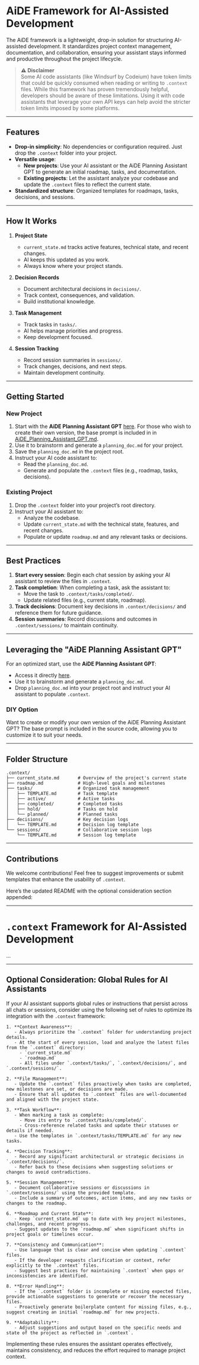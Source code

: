 
# AiDE Framework for AI-Assisted Development

The AiDE framework is a lightweight, drop-in solution for structuring AI-assisted development. It standardizes project context management, documentation, and collaboration, ensuring your assistant stays informed and productive throughout the project lifecycle.

> **⚠ Disclaimer**  
> Some AI code assistants (like Windsurf by Codeium) have token limits that could be quickly consumed when reading or writing to `.context` files. While this framework has proven tremendously helpful, developers should be aware of these limitations. Using it with code assistants that leverage your own API keys can help avoid the stricter token limits imposed by some platforms.

---

## Features

- **Drop-in simplicity**: No dependencies or configuration required. Just drop the `.context` folder into your project.
- **Versatile usage**:
  - **New projects**: Use your AI assistant or the AiDE Planning Assistant GPT to generate an initial roadmap, tasks, and documentation.
  - **Existing projects**: Let the assistant analyze your codebase and update the `.context` files to reflect the current state.
- **Standardized structure**: Organized templates for roadmaps, tasks, decisions, and sessions.

---

## How It Works

1. **Project State**
   - `current_state.md` tracks active features, technical state, and recent changes.
   - AI keeps this updated as you work.
   - Always know where your project stands.

2. **Decision Records**
   - Document architectural decisions in `decisions/`.
   - Track context, consequences, and validation.
   - Build institutional knowledge.

3. **Task Management**
   - Track tasks in `tasks/`.
   - AI helps manage priorities and progress.
   - Keep development focused.

4. **Session Tracking**
   - Record session summaries in `sessions/`.
   - Track changes, decisions, and next steps.
   - Maintain development continuity.

---

## Getting Started

### New Project
1. Start with the **AiDE Planning Assistant GPT** [here](https://chatgpt.com/g/g-67798aff6be881918ac59747a7e6542d-aide-planning-assistant-gpt). For those who wish to create their own version, the base prompt is included in in [AiDE_Planning_Assistant_GPT.md](./AiDE_Planning_Assistant_GPT.md).
2. Use it to brainstorm and generate a `planning_doc.md` for your project.
3. Save the `planning_doc.md` in the project root.
4. Instruct your AI code assistant to:
   - Read the `planning_doc.md`.
   - Generate and populate the `.context` files (e.g., roadmap, tasks, decisions).

### Existing Project
1. Drop the `.context` folder into your project’s root directory.
2. Instruct your AI assistant to:
   - Analyze the codebase.
   - Update `current_state.md` with the technical state, features, and recent changes.
   - Populate or update `roadmap.md` and any relevant tasks or decisions.

---

## Best Practices

1. **Start every session**: Begin each chat session by asking your AI assistant to review the files in `.context`.
2. **Task completion**: When completing a task, ask the assistant to:
   - Move the task to `.context/tasks/completed/`.
   - Update related files (e.g., current state, roadmap).
3. **Track decisions**: Document key decisions in `.context/decisions/` and reference them for future guidance.
4. **Session summaries**: Record discussions and outcomes in `.context/sessions/` to maintain continuity.

---

## Leveraging the "AiDE Planning Assistant GPT"

For an optimized start, use the **AiDE Planning Assistant GPT**:
- Access it directly [here](https://chatgpt.com/g/g-67798aff6be881918ac59747a7e6542d-aide-planning-assistant-gpt).
- Use it to brainstorm and generate a `planning_doc.md`.
- Drop `planning_doc.md` into your project root and instruct your AI assistant to populate `.context`.

### DIY Option
Want to create or modify your own version of the AiDE Planning Assistant GPT? The base prompt is included in the source code, allowing you to customize it to suit your needs.

---

## Folder Structure

```
.context/
├── current_state.md       # Overview of the project's current state
├── roadmap.md             # High-level goals and milestones
├── tasks/                 # Organized task management
│   ├── TEMPLATE.md        # Task template
│   ├── active/            # Active tasks
│   ├── completed/         # Completed tasks
│   ├── hold/              # Tasks on hold
│   └── planned/           # Planned tasks
├── decisions/             # Key decision logs
│   └── TEMPLATE.md        # Decision log template
└── sessions/              # Collaborative session logs
    └── TEMPLATE.md        # Session log template
```

---

## Contributions

We welcome contributions! Feel free to suggest improvements or submit templates that enhance the usability of `.context`.

Here’s the updated README with the optional consideration section appended:

---

# `.context` Framework for AI-Assisted Development

...

---

## Optional Consideration: Global Rules for AI Assistants

If your AI assistant supports global rules or instructions that persist across all chats or sessions, consider using the following set of rules to optimize its integration with the `.context` framework:

```
1. **Context Awareness**:
   - Always prioritize the `.context` folder for understanding project details.
   - At the start of every session, load and analyze the latest files from the `.context` directory:
     - `current_state.md`
     - `roadmap.md`
     - All files under `.context/tasks/`, `.context/decisions/`, and `.context/sessions/`.

2. **File Management**:
   - Update the `.context` files proactively when tasks are completed, new milestones are set, or decisions are made.
   - Ensure that all updates to `.context` files are well-documented and aligned with the project state.

3. **Task Workflow**:
   - When marking a task as complete:
     - Move its entry to `.context/tasks/completed/`.
     - Cross-reference related tasks and update their statuses or details if needed.
   - Use the templates in `.context/tasks/TEMPLATE.md` for any new tasks.

4. **Decision Tracking**:
   - Record any significant architectural or strategic decisions in `.context/decisions/`.
   - Refer back to these decisions when suggesting solutions or changes to avoid contradictions.

5. **Session Management**:
   - Document collaborative sessions or discussions in `.context/sessions/` using the provided template.
   - Include a summary of outcomes, action items, and any new tasks or changes to the roadmap.

6. **Roadmap and Current State**:
   - Keep `current_state.md` up to date with key project milestones, challenges, and recent progress.
   - Suggest updates to the `roadmap.md` when significant shifts in project goals or timelines occur.

7. **Consistency and Communication**:
   - Use language that is clear and concise when updating `.context` files.
   - If the developer requests clarification or context, refer explicitly to the `.context` files.
   - Suggest best practices for maintaining `.context` when gaps or inconsistencies are identified.

8. **Error Handling**:
   - If the `.context` folder is incomplete or missing expected files, provide actionable suggestions to generate or recover the necessary files.
   - Proactively generate boilerplate content for missing files, e.g., suggest creating an initial `roadmap.md` for new projects.

9. **Adaptability**:
   - Adjust suggestions and output based on the specific needs and state of the project as reflected in `.context`.
```

Implementing these rules ensures the assistant operates effectively, maintains consistency, and reduces the effort required to manage project context.
